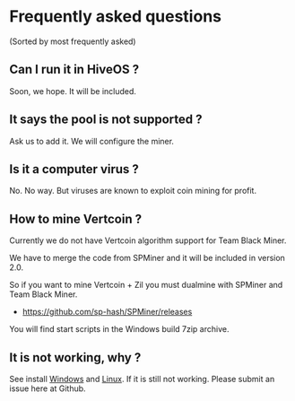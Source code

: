 # Frequently asked questions

(Sorted by most frequently asked)

## Can I run it in HiveOS ?

Soon, we hope. It will be included.

## It says the pool is not supported ?

Ask us to add it. We will configure the miner. 

## Is it a computer virus ?

No. No way. But viruses are known to exploit coin mining for profit.

## How to mine Vertcoin ?

Currently we do not have Vertcoin algorithm support for Team Black Miner.

We have to merge the code from SPMiner and it will be included in version 2.0.

So if you want to mine Vertcoin + Zil you must dualmine with SPMiner and Team Black Miner.
* https://github.com/sp-hash/SPMiner/releases

You will find start scripts in the Windows build 7zip archive.

## It is not working, why ?

See install [Windows](https://github.com/sp-hash/TeamBlackMiner/blob/main/INSTALL_WINDOWS.md) and [Linux](https://github.com/sp-hash/TeamBlackMiner/blob/main/INSTALL_LINUX.md).
If it is still not working. Please submit an issue here at Github.
